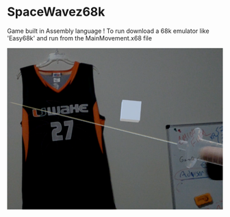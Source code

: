 # SpaceWavez68k
Game built in Assembly language ! To run download a 68k emulator like 'Easy68k' and run from the MainMovement.x68 file

![Sword](https://github.com/DylanNAron/VeggieSamurai-MagicLeapGame/blob/master/1.png)
